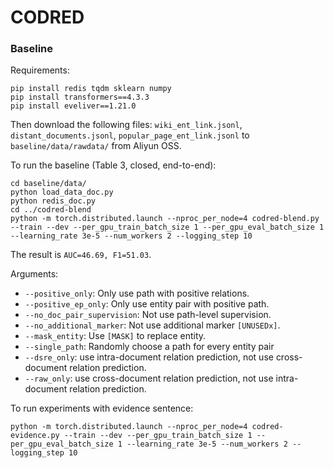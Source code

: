 # CODRED

### Baseline

Requirements:

```
pip install redis tqdm sklearn numpy
pip install transformers==4.3.3
pip install eveliver==1.21.0
```

Then download the following files: `wiki_ent_link.jsonl`, `distant_documents.jsonl`, `popular_page_ent_link.jsonl` to `baseline/data/rawdata/` from Aliyun OSS.

To run the baseline (Table 3, closed, end-to-end):

```
cd baseline/data/
python load_data_doc.py
python redis_doc.py
cd ../codred-blend
python -m torch.distributed.launch --nproc_per_node=4 codred-blend.py --train --dev --per_gpu_train_batch_size 1 --per_gpu_eval_batch_size 1 --learning_rate 3e-5 --num_workers 2 --logging_step 10
```

The result is `AUC=46.69, F1=51.03`.

Arguments:

* `--positive_only`: Only use path with positive relations.
* `--positive_ep_only`: Only use entity pair with positive path.
* `--no_doc_pair_supervision`: Not use path-level supervision.
* `--no_additional_marker`: Not use additional marker `[UNUSEDx]`.
* `--mask_entity`: Use `[MASK]` to replace entity.
* `--single_path`: Randomly choose a path for every entity pair
* `--dsre_only`: use intra-document relation prediction, not use cross-document relation prediction.
* `--raw_only`: use cross-document relation prediction, not use intra-document relation prediction.

To run experiments with evidence sentence:

```
python -m torch.distributed.launch --nproc_per_node=4 codred-evidence.py --train --dev --per_gpu_train_batch_size 1 --per_gpu_eval_batch_size 1 --learning_rate 3e-5 --num_workers 2 --logging_step 10
```